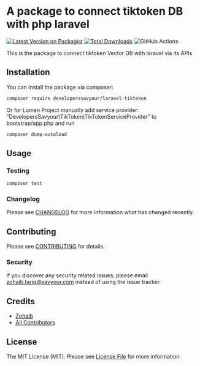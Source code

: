 # A package to connect tiktoken DB with php laravel

[![Latest Version on Packagist](https://img.shields.io/packagist/v/developerssavyour/laravel-tiktoken.svg?style=flat-square)](https://packagist.org/packages/developerssavyour/laravel-tiktoken)
[![Total Downloads](https://img.shields.io/packagist/dt/developerssavyour/laravel-tiktoken.svg?style=flat-square)](https://packagist.org/packages/developerssavyour/laravel-tiktoken)
![GitHub Actions](https://github.com/developerssavyour/laravel-tiktoken/actions/workflows/main.yml/badge.svg)

This is the package to connect tiktoken Vector DB with laravel via its APIs

## Installation

You can install the package via composer:

```bash
composer require developerssavyour/laravel-tiktoken
```
Or for Lumen Project manually add service provider: "DevelopersSavyour\TikToken\TikTokenServiceProvider" to bootstrap/app.php and run

```bash
composer dump-autoload
```
## Usage

### Testing

```bash
composer test
```

### Changelog

Please see [CHANGELOG](CHANGELOG.md) for more information what has changed recently.

## Contributing

Please see [CONTRIBUTING](CONTRIBUTING.md) for details.

### Security

If you discover any security related issues, please email zohaib.tariq@savyour.com instead of using the issue tracker.

## Credits

-   [Zohaib](https://github.com/developers-savyour)
-   [All Contributors](../../contributors)

## License

The MIT License (MIT). Please see [License File](LICENSE.md) for more information.
